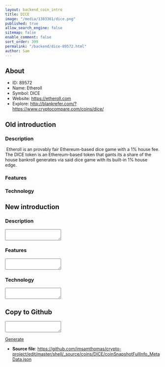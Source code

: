 ```yaml
---
layout: backend_coin_intro
title: DICE
image: "/media/1383361/dice.png"
published: true
allow_search_engine: false
sitemap: false
enable_comment: false
sort_order: 399
permalink: "/backend/dice-89572.html"
author: Sam
---
```


## About

- ID: 89572
- Name: Etheroll
- Symbol: DICE
- Website: https://etheroll.com
- Explore: http://blankrefer.com/?https://www.cryptocompare.com/coins/dice/


## Old introduction

### Description

<p> Etheroll is an provably fair Ethereum-based dice game with a 1% house fee. The DICE token is an Ethereum-based token that <span>gants its a share of the house bankroll generates via said dice game with its built-in 1% house edge.</span></p>

### Features


### Technology




## New introduction


### Description
<textarea id="meta_description" name="description"></textarea>

### Features
<textarea id="meta_features" name="features"></textarea>

### Technology
<textarea id="meta_technology" name="technology"></textarea>


## Copy to Github

<textarea id="coinsnapshotfullinfo_metadata"></textarea>

<a href="#gen" onclick="generateMetaDatJson()">Generate</a>

- **Source file**: <a href="https://github.com/imsamthomas/crypto-project/edit/master/shell/_source/coins/DICE/coinSnapshotFullInfo_MetaData.json">https://github.com/imsamthomas/crypto-project/edit/master/shell/_source/coins/DICE/coinSnapshotFullInfo_MetaData.json</a>


